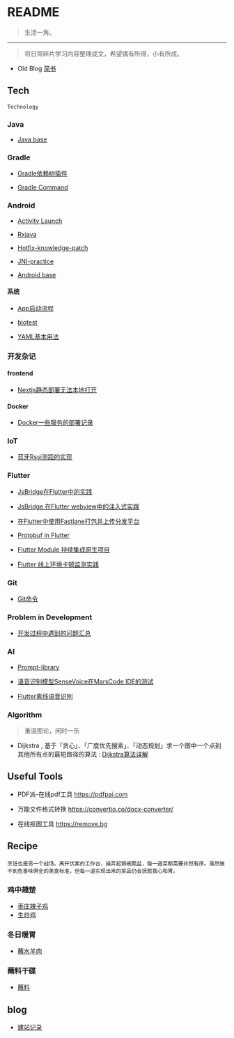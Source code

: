 # README

> 生活一角。

---

> 将日常碎片学习内容整理成文，希望偶有所得，小有所成。

* Old Blog [简书](https://www.jianshu.com/u/4fa76312004b) 

## Tech
    Technology


### Java

* [Java base](/other/Java.md)

### Gradle

* [Gradle依赖树插件](/gradle/gradle-plugin.md)

* [Gradle Command](/gradle/gradle-cmd.md)

### Android

* [Activity Launch](/android/acitivity-launch.md)

* [Rxjava](/android/rxjava.md)

* [Hotfix-knowledge-patch](/android/hotfix.md)

* [JNI-practice](/android/jni-practice.md)

* [Android base](/android/android-base.md)


#### 系统

* [App启动流程](https://www.yuque.com/isaac-laugu/qpc3mv/sux09ah6d6y9vklk)

* [biotest](/android/design-construct.md)

* [YAML基本用法](/other/YAML.md)


### 开发杂记

#### frontend

* [Nextjs静态部署无法本地打开](/frontend/nextjs-static-deploy.md)

#### Docker
 * [Docker一些服务的部署记录](/docker/docker-readme.md)


### IoT

 * [蓝牙Rssi测距的实现](/iot/ble-ranging.md)

### Flutter 

* [JsBridge在Flutter中的实践](/flutter/jsbridge-in-flutter.md) 

* [JsBridge 在Flutter webview中的注入式实践](/flutter/jsbridge-inject-webview.md) 

* [在Flutter中使用Fastlane打包并上传分发平台](/flutter/fastlane-in-flutter.md) 

* [Protobuf in Flutter](/flutter/protobuf.md)

* [Flutter Module 持续集成原生项目](/flutter/flutter-module-with-ci.md)

* [Flutter 线上环境卡顿监测实践](/flutter/flutter-freeze-detect-in-product-env.md)

### Git
* [Git命令](/git/git-command.md)


### Problem in Development

* [开发过程中遇到的问题汇总](/problem/problem-in-development.md)

### AI

* [Prompt-library](/other/prompt-library.md)

* [语音识别模型SenseVoice在MarsCode IDE的测试](/ai/vtt-sensevoice.md)

* [Flutter离线语音识别](/ai/asr-flutter.md)

### Algorithm

> 重温图论，闲时一乐

* Dijkstra , 基于「贪心」、「广度优先搜索」、「动态规划」求一个图中一个点到其他所有点的最短路径的算法 :  [Dijkstra算法详解](https://zhuanlan.zhihu.com/p/338414118)


## Useful Tools

* PDF派-在线pdf工具 https://pdfpai.com

* 万能文件格式转换 https://convertio.co/docx-converter/

* 在线抠图工具 https://remove.bg

## Recipe
    烹饪也是另一个战场。离开伏案的工作台，操弄起锅碗瓢盆，每一道菜都需要井然有序。虽然做不到色香味俱全的美食标准，但每一道实现出来的菜品仍会抚慰我心和胃。

### 鸡中翘楚

* [枣庄辣子鸡](/recipe/lucai.md)
* [生炒鸡](/recipe/scj.md)

### 冬日暖胃

* [蘸水羊肉](/recipe/mutton.md)

### 蘸料干碟

* [蘸料](/recipe/zl.md)

## blog

* [建站记录](/blog_log/blog-log.md)
